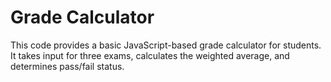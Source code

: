 # Grade Calculator

This code provides a basic JavaScript-based grade calculator for students. It takes input for three exams, calculates the weighted average, and determines pass/fail status. 
